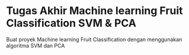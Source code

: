 # Tugas Akhir Machine learning Fruit Classification SVM & PCA
Buat proyek Machine learning Fruit Classification dengan menggunakan algoritma SVM dan PCA
